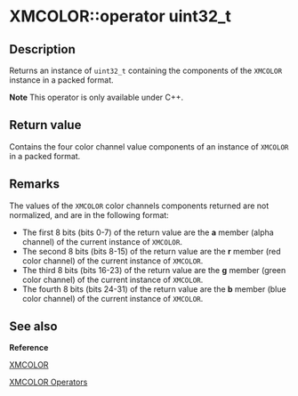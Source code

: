 # XMCOLOR::operator uint32_t

## Description

Returns an instance of `uint32_t` containing the components of the `XMCOLOR` instance in a packed format.

**Note** This operator is only available under C++.

## Return value

Contains the four color channel value components of an instance of
`XMCOLOR` in a packed format.

## Remarks

The values of the `XMCOLOR` color channels components returned are not
normalized, and are in the following format:

* The first 8 bits (bits 0-7) of the return value are the **a** member (alpha
  channel) of the current instance of `XMCOLOR`.
* The second 8 bits (bits 8-15) of the return value are the **r** member (red
  color channel) of the current instance of `XMCOLOR`.
* The third 8 bits (bits 16-23) of the return value are the **g** member (green
  color channel) of the current instance of `XMCOLOR`.
* The fourth 8 bits (bits 24-31) of the return value are the **b** member (blue
  color channel) of the current instance of `XMCOLOR`.

## See also

**Reference**

[XMCOLOR](https://learn.microsoft.com/windows/desktop/api/directxpackedvector/ns-directxpackedvector-xmcolor)

[XMCOLOR Operators](https://learn.microsoft.com/windows/desktop/dxmath/ovw-xmcolor-operators)